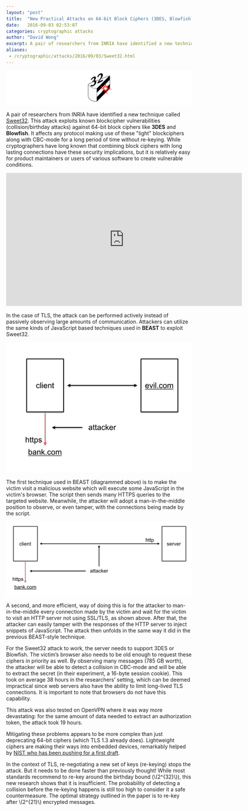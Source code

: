 ```yaml
---
layout: "post"
title:  "New Practical Attacks on 64-bit Block Ciphers (3DES, Blowfish)"
date:   2016-09-03 02:53:07
categories: cryptographic attacks
author: "David Wong"
excerpt: A pair of researchers from INRIA have identified a new technique called Sweet32. This attack exploits known blockcipher vulnerabilities (collision/birthday attacks) against 64-bit block ciphers like 3DES and Blowfish. It affects any protocol making use of these "light" blockciphers along with CBC-mode for a long period of time without re-keying. While cryptographers have long known that combining block ciphers with long lasting connections have these security implications, but it is relatively easy for product maintainers or users of various software to create vulnerable conditions.
aliases:
 - /cryptographic/attacks/2016/09/03/Sweet32.html
---
```

 
![sweet32](/images/64bit/sweet32.png)
 
A pair of researchers from INRIA have identified a new technique called [Sweet32](https://sweet32.info/). This attack exploits known blockcipher vulnerabilities (collision/birthday attacks) against 64-bit block ciphers like **3DES** and **Blowfish**. It affects any protocol making use of these "light" blockciphers along with CBC-mode for a long period of time without re-keying. While cryptographers have long known that combining block ciphers with long lasting connections have these security implications, but it is relatively easy for product maintainers or users of various software to create vulnerable conditions.

<center><iframe width="640" height="360" src="https://www.youtube.com/embed/xNDSv3eJJHI" frameborder="0" allowfullscreen></iframe></center>
 
In the case of TLS, the attack can be performed actively instead of passively observing large amounts of communication.  Attackers can utilize the same kinds of JavaScript based techniques used in **BEAST** to exploit Sweet32.
 
![beast evil](/images/64bit/beast1.png)
 
The first technique used in BEAST (diagrammed above) is to make the victim visit a malicious website which will execute some JavaScript in the victim's browser. The script then sends many HTTPS queries to the targeted website. Meanwhile, the attacker will adopt a man-in-the-middle position to observe, or even tamper, with the connections being made by the script.
 
![beast http](/images/64bit/beast2.png)
 
A second, and more efficient, way of doing this is for the attacker to man-in-the-middle every connection made by the victim and wait for the victim to visit an HTTP server not using SSL/TLS, as shown above. After that, the attacker can easily tamper with the responses of the HTTP server to inject snippets of JavaScript. The attack then unfolds in the same way it did in the previous BEAST-style technique.
 
For the Sweet32 attack to work, the server needs to support 3DES or Blowfish. The victim’s browser also needs to be old enough to request these ciphers in priority as well. By observing many messages (785 GB worth), the attacker will be able to detect a collision in CBC-mode and will be able to extract the secret (in their experiment, a 16-byte session cookie). This took on average 38 hours in the researchers’ setting, which can be deemed impractical since web servers also have the ability to limit long-lived TLS connections. It is important to note that browsers do not have this capability.

This attack was also tested on OpenVPN where it was way more devastating: for the same amount of data needed to extract an authorization token, the attack took 19 hours.

Mitigating these problems appears to be more complex than just deprecating 64-bit ciphers (which TLS 1.3 already does). Lightweight ciphers are making their ways into embedded devices, remarkably helped by [NIST who has been pushing for a first draft](http://www.nist.gov/itl/csd/ct/lwc-workshop2016.cfm).
 
In the context of TLS, re-negotiating a new set of keys (re-keying) stops the attack. But it needs to be done faster than previously thought! While most standards recommend to re-key around the birthday bound (\\(2^{32}\\)), this new research shows that it is insufficient. The probability of detecting a collision before the re-keying happens is still too high to consider it a safe countermeasure. The optimal strategy outlined in the paper is to re-key after \\(2^{21}\\) encrypted messages.
